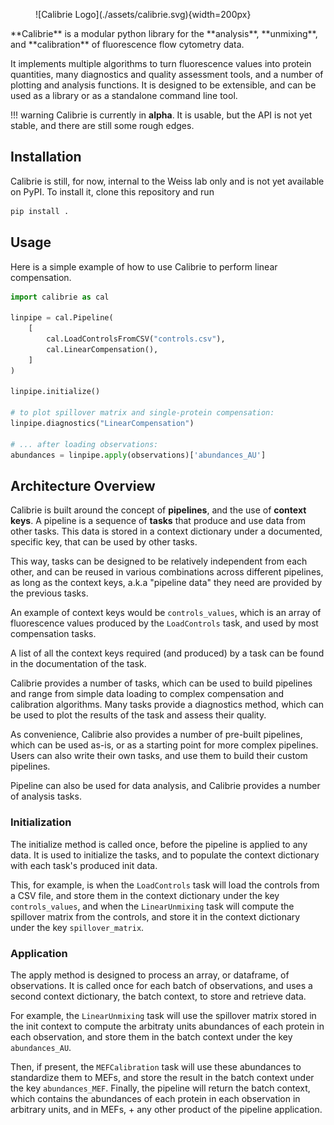 <style>
  .md-typeset h1,
  .md-content__button {
    display: none;
  }
</style>



<figure markdown>
   ![Calibrie Logo](./assets/calibrie.svg){width=200px}
</figure>
**Calibrie** is a modular python library for the **analysis**, **unmixing**, and **calibration** of fluorescence flow cytometry data.
	
It implements multiple algorithms to turn fluorescence values into protein quantities, many diagnostics and quality assessment tools, and a number of
plotting and analysis functions. It is designed to be extensible, and can be used as a library or as a standalone command line tool.

!!! warning 
	Calibrie is currently in **alpha**. It is usable, but the API is not yet stable, and there are still some rough edges.
	

## Installation

Calibrie is still, for now, internal to the Weiss lab only and is not yet available on PyPI. To install it, clone this repository and run

```bash
pip install .
```


## Usage

Here is a simple example of how to use Calibrie to perform linear compensation.


```python
import calibrie as cal

linpipe = cal.Pipeline(
    [
        cal.LoadControlsFromCSV("controls.csv"),
        cal.LinearCompensation(),
    ]
)

linpipe.initialize()

# to plot spillover matrix and single-protein compensation:
linpipe.diagnostics("LinearCompensation")

# ... after loading observations:
abundances = linpipe.apply(observations)['abundances_AU']

```

## Architecture Overview

Calibrie is built around the concept of **pipelines**, and the use of **context keys**. A pipeline is a sequence of **tasks** that produce and use data from other tasks.
This data is stored in a context dictionary under a documented, specific key, that can be used by other tasks.

This way, tasks can be designed to be relatively independent from each other, and can be reused in various combinations across different pipelines, as long as the context keys,
a.k.a "pipeline data" they need are provided by the previous tasks. 

An example of context keys would be `controls_values`, which is an array of fluorescence values produced by the `LoadControls` task, and used by most compensation tasks.

A list of all the context keys required (and produced) by a task can be found in the documentation of the task.

Calibrie provides a number of tasks, which can be used to build pipelines and range from simple data loading to complex compensation and calibration algorithms. 
Many tasks provide a diagnostics method, which can be used to plot the results of the task and assess their quality.

As convenience, Calibrie also provides a number of pre-built pipelines, which can be used as-is, or as a starting point for more complex pipelines.
Users can also write their own tasks, and use them to build their custom pipelines.

Pipeline can also be used for data analysis, and Calibrie provides a number of analysis tasks.


### Initialization

The initialize method is called once, before the pipeline is applied to any data. It is used to initialize the tasks, and to populate the context dictionary with each task's produced init data. 

This, for example, is when the `LoadControls` task will load the controls from a CSV file, and store them in the context dictionary under the key `controls_values`, and when
the `LinearUnmixing` task will compute the spillover matrix from the controls, and store it in the context dictionary under the key `spillover_matrix`.

### Application

The apply method is designed to process an array, or dataframe, of observations. It is called once for each batch of observations, and uses a second context dictionary, the batch context, to store and retrieve data.

For example, the `LinearUnmixing` task will use the spillover matrix stored in the init context to compute the arbitraty units abundances of each protein in each observation, and store them in the batch context under the key `abundances_AU`.

Then, if present, the `MEFCalibration` task will use these abundances to standardize them to MEFs, and store the result in the batch context under the key `abundances_MEF`.
Finally, the pipeline will return the batch context, which contains the abundances of each protein in each observation in arbitrary units, 
and in MEFs, + any other product of the pipeline application.


